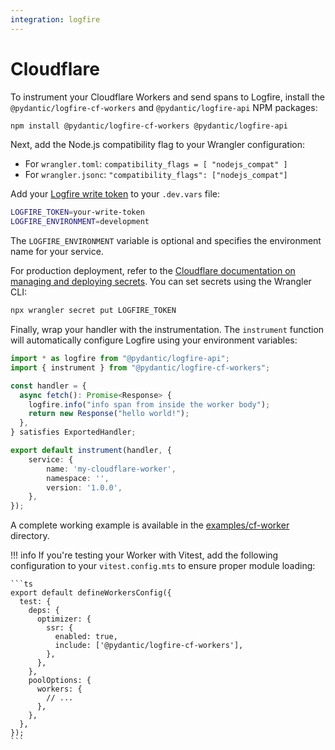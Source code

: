 ```yaml
---
integration: logfire
---
```


# Cloudflare

To instrument your Cloudflare Workers and send spans to Logfire, install the `@pydantic/logfire-cf-workers` and `@pydantic/logfire-api` NPM packages:

```sh
npm install @pydantic/logfire-cf-workers @pydantic/logfire-api
```

Next, add the Node.js compatibility flag to your Wrangler configuration:
- For `wrangler.toml`: `compatibility_flags = [ "nodejs_compat" ]`
- For `wrangler.jsonc`: `"compatibility_flags": ["nodejs_compat"]`

Add your [Logfire write token](https://logfire.pydantic.dev/docs/how-to-guides/create-write-tokens/) to your `.dev.vars` file:

```sh
LOGFIRE_TOKEN=your-write-token
LOGFIRE_ENVIRONMENT=development
```

The `LOGFIRE_ENVIRONMENT` variable is optional and specifies the environment name for your service.

For production deployment, refer to the [Cloudflare documentation on managing and deploying secrets](https://developers.cloudflare.com/workers/configuration/secrets/). You can set secrets using the Wrangler CLI:

```sh
npx wrangler secret put LOGFIRE_TOKEN
```

Finally, wrap your handler with the instrumentation. The `instrument` function will automatically configure Logfire using your environment variables:

```ts
import * as logfire from "@pydantic/logfire-api";
import { instrument } from "@pydantic/logfire-cf-workers";

const handler = {
  async fetch(): Promise<Response> {
    logfire.info("info span from inside the worker body");
    return new Response("hello world!");
  },
} satisfies ExportedHandler;

export default instrument(handler, {
	service: {
		name: 'my-cloudflare-worker',
		namespace: '',
		version: '1.0.0',
	},
});
```

A complete working example is available in the [examples/cf-worker](https://github.com/pydantic/logfire-js/tree/main/examples/cf-worker) directory.

!!! info
    If you're testing your Worker with Vitest, add the following configuration to your `vitest.config.mts` to ensure proper module loading:

    ```ts
    export default defineWorkersConfig({
      test: {
        deps: {
          optimizer: {
            ssr: {
              enabled: true,
              include: ['@pydantic/logfire-cf-workers'],
            },
          },
        },
        poolOptions: {
          workers: {
            // ...
          },
        },
      },
    });
    ```
